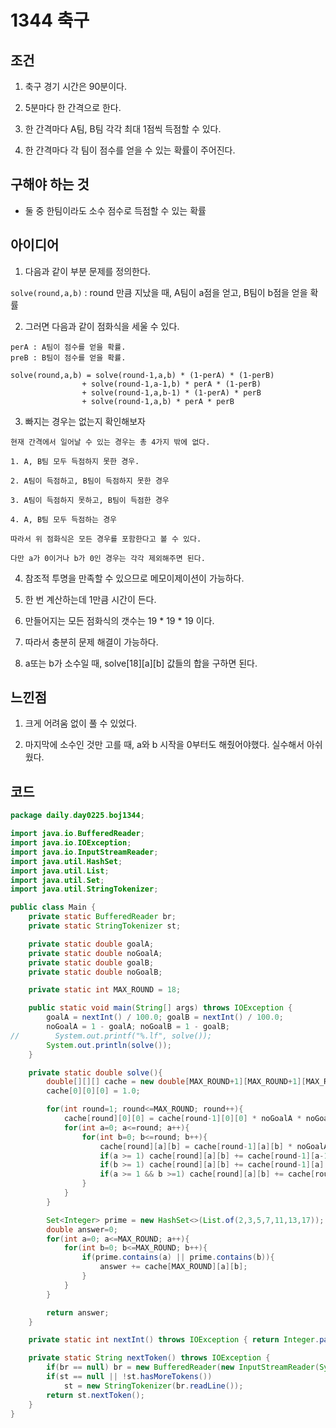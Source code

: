 # 1344 축구

## 조건

1. 축구 경기 시간은 90분이다.

2. 5분마다 한 간격으로 한다.

3. 한 간격마다 A팀, B팀 각각 최대 1점씩 득점할 수 있다.

4. 한 간격마다 각 팀이 점수를 얻을 수 있는 확률이 주어진다.

## 구해야 하는 것

* 둘 중 한팀이라도 소수 점수로 득점할 수 있는 확률

## 아이디어

1. 다음과 같이 부분 문제를 정의한다.

`solve(round,a,b)` : round 만큼 지났을 때, A팀이 a점을 얻고, B팀이 b점을 얻을 확률

2. 그러면 다음과 같이 점화식을 세울 수 있다.

```
perA : A팀이 점수를 얻을 확률.
preB : B팀이 점수를 얻을 확률.

solve(round,a,b) = solve(round-1,a,b) * (1-perA) * (1-perB)
                + solve(round-1,a-1,b) * perA * (1-perB)
                + solve(round-1,a,b-1) * (1-perA) * perB
                + solve(round-1,a,b) * perA * perB
```

3. 빠지는 경우는 없는지 확인해보자
```
현재 간격에서 일어날 수 있는 경우는 총 4가지 밖에 없다.

1. A, B팀 모두 득점하지 못한 경우.

2. A팀이 득점하고, B팀이 득점하지 못한 경우

3. A팀이 득점하지 못하고, B팀이 득점한 경우

4. A, B팀 모두 득점하는 경우

따라서 위 점화식은 모든 경우를 포함한다고 볼 수 있다.

다만 a가 0이거나 b가 0인 경우는 각각 제외해주면 된다.
```

4. 참조적 투명을 만족할 수 있으므로 메모이제이션이 가능하다.

5. 한 번 계산하는데 1만큼 시간이 든다. 

6. 만들어지는 모든 점화식의 갯수는 19 * 19 * 19 이다.

7. 따라서 충분히 문제 해결이 가능하다.

8. a또는 b가 소수일 때, solve[18][a][b] 값들의 합을 구하면 된다. 

## 느낀점

1. 크게 어려움 없이 풀 수 있었다. 

2. 마지막에 소수인 것만 고를 때, a와 b 시작을 0부터도 해줬어야했다. 실수해서 아쉬웠다.

## 코드

```java
package daily.day0225.boj1344;

import java.io.BufferedReader;
import java.io.IOException;
import java.io.InputStreamReader;
import java.util.HashSet;
import java.util.List;
import java.util.Set;
import java.util.StringTokenizer;

public class Main {
    private static BufferedReader br;
    private static StringTokenizer st;

    private static double goalA;
    private static double noGoalA;
    private static double goalB;
    private static double noGoalB;

    private static int MAX_ROUND = 18;

    public static void main(String[] args) throws IOException {
        goalA = nextInt() / 100.0; goalB = nextInt() / 100.0;
        noGoalA = 1 - goalA; noGoalB = 1 - goalB;
//        System.out.printf("%.lf", solve());
        System.out.println(solve());
    }

    private static double solve(){
        double[][][] cache = new double[MAX_ROUND+1][MAX_ROUND+1][MAX_ROUND+1];
        cache[0][0][0] = 1.0;

        for(int round=1; round<=MAX_ROUND; round++){
            cache[round][0][0] = cache[round-1][0][0] * noGoalA * noGoalB;
            for(int a=0; a<=round; a++){
                for(int b=0; b<=round; b++){
                    cache[round][a][b] = cache[round-1][a][b] * noGoalA * noGoalB;
                    if(a >= 1) cache[round][a][b] += cache[round-1][a-1][b] * goalA * noGoalB;
                    if(b >= 1) cache[round][a][b] += cache[round-1][a][b-1] * noGoalA * goalB;
                    if(a >= 1 && b >=1) cache[round][a][b] += cache[round-1][a-1][b-1] * goalA * goalB;
                }
            }
        }

        Set<Integer> prime = new HashSet<>(List.of(2,3,5,7,11,13,17));
        double answer=0;
        for(int a=0; a<=MAX_ROUND; a++){
            for(int b=0; b<=MAX_ROUND; b++){
                if(prime.contains(a) || prime.contains(b)){
                    answer += cache[MAX_ROUND][a][b];
                }
            }
        }

        return answer;
    }

    private static int nextInt() throws IOException { return Integer.parseInt(nextToken()); }

    private static String nextToken() throws IOException {
        if(br == null) br = new BufferedReader(new InputStreamReader(System.in));
        if(st == null || !st.hasMoreTokens())
            st = new StringTokenizer(br.readLine());
        return st.nextToken();
    }
}
```
